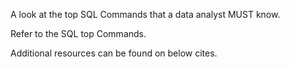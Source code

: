 A look at the top SQL Commands that a data analyst MUST know.

Refer to the SQL top Commands.

Additional resources can be found on below cites.